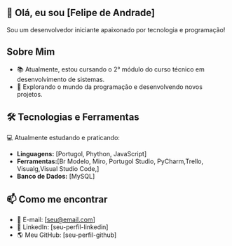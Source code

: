 ## 👋 Olá, eu sou [Felipe de Andrade]
Sou um desenvolvedor iniciante apaixonado por tecnologia e programação!


## Sobre Mim
- 📚 Atualmente, estou cursando o 2° módulo do curso técnico em desenvolvimento de sistemas.
- 🚀 Explorando o mundo da programação e desenvolvendo novos projetos.

## 🛠️ Tecnologias e Ferramentas
💻 Atualmente estudando e praticando:
- **Linguagens:** [Portugol, Phython, JavaScript]
- **Ferramentas:**[Br Modelo, Miro, Portugol Studio, PyCharm,Trello, Visualg,Visual Studio Code,]
- **Banco de Dados:** [MySQL]

## 📫 Como me encontrar
- 📧 E-mail: [seu@email.com]
- 🔗 LinkedIn: [seu-perfil-linkedin]
- 🌎 Meu GitHub: [seu-perfil-github]



